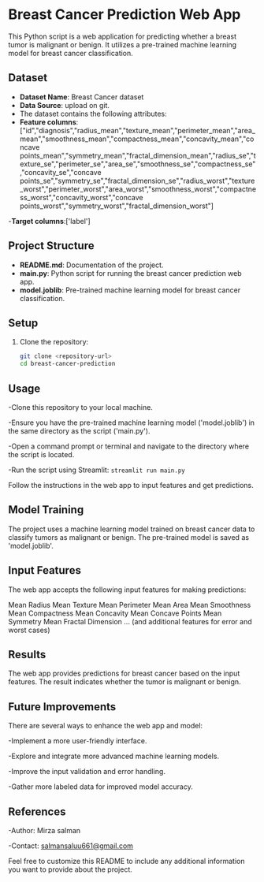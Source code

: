 # Breast Cancer Prediction Web App

This Python script is a web application for predicting whether a breast tumor is malignant or benign. It utilizes a pre-trained machine learning model for breast cancer classification.

## Dataset

- **Dataset Name**: Breast Cancer dataset
- **Data Source**: upload on git.
- The dataset contains the following attributes:
- **Feature columns**: ["id","diagnosis","radius_mean","texture_mean","perimeter_mean","area_mean","smoothness_mean","compactness_mean","concavity_mean","concave points_mean","symmetry_mean","fractal_dimension_mean","radius_se","texture_se","perimeter_se","area_se","smoothness_se","compactness_se","concavity_se","concave points_se","symmetry_se","fractal_dimension_se","radius_worst","texture_worst","perimeter_worst","area_worst","smoothness_worst","compactness_worst","concavity_worst","concave points_worst","symmetry_worst","fractal_dimension_worst"]
  
-**Target columns**:['label']

## Project Structure

- **README.md**: Documentation of the project.
- **main.py**: Python script for running the breast cancer prediction web app.
- **model.joblib**: Pre-trained machine learning model for breast cancer classification.

## Setup
1. Clone the repository:

   ```bash
   git clone <repository-url>
   cd breast-cancer-prediction

## Usage
-Clone this repository to your local machine.

-Ensure you have the pre-trained machine learning model ('model.joblib') in the same directory as the script ('main.py').

-Open a command prompt or terminal and navigate to the directory where the script is located.

-Run the script using Streamlit: `streamlit run main.py`

Follow the instructions in the web app to input features and get predictions.

## Model Training
The project uses a machine learning model trained on breast cancer data to classify tumors as malignant or benign. The pre-trained model is saved as 'model.joblib'.

## Input Features
The web app accepts the following input features for making predictions:

Mean Radius
Mean Texture
Mean Perimeter
Mean Area
Mean Smoothness
Mean Compactness
Mean Concavity
Mean Concave Points
Mean Symmetry
Mean Fractal Dimension
... (and additional features for error and worst cases)
## Results
The web app provides predictions for breast cancer based on the input features. The result indicates whether the tumor is malignant or benign.

## Future Improvements
There are several ways to enhance the web app and model:

-Implement a more user-friendly interface.

-Explore and integrate more advanced machine learning models.

-Improve the input validation and error handling.

-Gather more labeled data for improved model accuracy.
## References

-Author: Mirza salman

-Contact: salmansaluu661@gmail.com

Feel free to customize this README to include any additional information you want to provide about the project.

